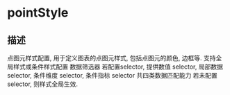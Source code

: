 # pointStyle
## 描述
点图元样式配置, 用于定义图表的点图元样式, 包括点图元的颜色, 边框等.
支持全局样式或条件样式配置
数据筛选器
若配置selector, 提供数值 selector, 局部数据 selector, 条件维度 selector, 条件指标 selector 共四类数据匹配能力
若未配置selector, 则样式全局生效.
